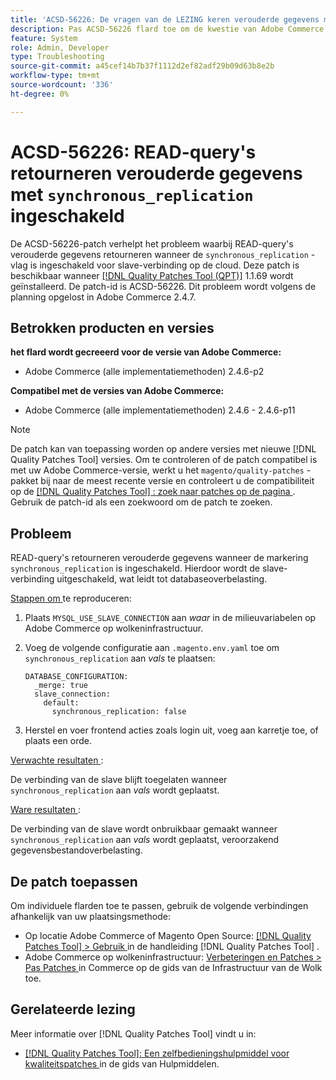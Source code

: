 ```yaml
---
title: 'ACSD-56226: De vragen van de LEZING keren verouderde gegevens met toegelaten &grave; synchrone_replication terug'
description: Pas ACSD-56226 flard toe om de kwestie van Adobe Commerce te bevestigen waar de vragen van de LEZING verouderde gegevens terugkeren wanneer de markering &grave; synchronous_replication &grave; voor slave verbinding op Cloud wordt toegelaten.
feature: System
role: Admin, Developer
type: Troubleshooting
source-git-commit: a45cef14b7b37f1112d2ef82adf29b09d63b8e2b
workflow-type: tm+mt
source-wordcount: '336'
ht-degree: 0%

---
```



# ACSD-56226: READ-query&#39;s retourneren verouderde gegevens met `synchronous_replication` ingeschakeld

De ACSD-56226-patch verhelpt het probleem waarbij READ-query&#39;s verouderde gegevens retourneren wanneer de `synchronous_replication` -vlag is ingeschakeld voor slave-verbinding op de cloud. Deze patch is beschikbaar wanneer [[!DNL Quality Patches Tool (QPT)]](/help/tools/quality-patches-tool/quality-patches-tool-to-self-serve-quality-patches.md) 1.1.69 wordt geïnstalleerd. De patch-id is ACSD-56226. Dit probleem wordt volgens de planning opgelost in Adobe Commerce 2.4.7.

## Betrokken producten en versies

**het flard wordt gecreeerd voor de versie van Adobe Commerce:**

* Adobe Commerce (alle implementatiemethoden) 2.4.6-p2

**Compatibel met de versies van Adobe Commerce:**

* Adobe Commerce (alle implementatiemethoden) 2.4.6 - 2.4.6-p11

>[!NOTE]
>
>De patch kan van toepassing worden op andere versies met nieuwe [!DNL Quality Patches Tool] versies. Om te controleren of de patch compatibel is met uw Adobe Commerce-versie, werkt u het `magento/quality-patches` -pakket bij naar de meest recente versie en controleert u de compatibiliteit op de [[!DNL Quality Patches Tool] : zoek naar patches op de pagina ](https://experienceleague.adobe.com/tools/commerce-quality-patches/index.html) . Gebruik de patch-id als een zoekwoord om de patch te zoeken.

## Probleem

READ-query&#39;s retourneren verouderde gegevens wanneer de markering `synchronous_replication` is ingeschakeld. Hierdoor wordt de slave-verbinding uitgeschakeld, wat leidt tot databaseoverbelasting.

<u> Stappen om </u> te reproduceren:

1. Plaats `MYSQL_USE_SLAVE_CONNECTION` aan *waar* in de milieuvariabelen op Adobe Commerce op wolkeninfrastructuur.
1. Voeg de volgende configuratie aan `.magento.env.yaml` toe om `synchronous_replication` aan *vals* te plaatsen:

   ```
   DATABASE_CONFIGURATION:
     _merge: true
     slave_connection:
       default:
         synchronous_replication: false
   ```

1. Herstel en voer frontend acties zoals login uit, voeg aan karretje toe, of plaats een orde.

<u> Verwachte resultaten </u>:

De verbinding van de slave blijft toegelaten wanneer `synchronous_replication` aan *vals* wordt geplaatst.

<u> Ware resultaten </u>:

De verbinding van de slave wordt onbruikbaar gemaakt wanneer `synchronous_replication` aan *vals* wordt geplaatst, veroorzakend gegevensbestandoverbelasting.

## De patch toepassen

Om individuele flarden toe te passen, gebruik de volgende verbindingen afhankelijk van uw plaatsingsmethode:

* Op locatie Adobe Commerce of Magento Open Source: [[!DNL Quality Patches Tool] > Gebruik ](/help/tools/quality-patches-tool/usage.md) in de handleiding [!DNL Quality Patches Tool] .
* Adobe Commerce op wolkeninfrastructuur: [ Verbeteringen en Patches > Pas Patches ](https://experienceleague.adobe.com/docs/commerce-cloud-service/user-guide/develop/upgrade/apply-patches.html) in Commerce op de gids van de Infrastructuur van de Wolk toe.

## Gerelateerde lezing

Meer informatie over [!DNL Quality Patches Tool] vindt u in:

* [[!DNL Quality Patches Tool]: Een zelfbedieningshulpmiddel voor kwaliteitspatches ](/help/tools/quality-patches-tool/quality-patches-tool-to-self-serve-quality-patches.md) in de gids van Hulpmiddelen.
